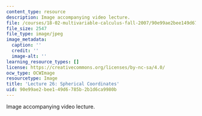 ```yaml
---
content_type: resource
description: Image accompanying video lecture.
file: /courses/18-02-multivariable-calculus-fall-2007/90e99ae2bee149d6785b2b1d6ca9980b_26.jpg
file_size: 2547
file_type: image/jpeg
image_metadata:
  caption: ''
  credit: ''
  image-alt: ''
learning_resource_types: []
license: https://creativecommons.org/licenses/by-nc-sa/4.0/
ocw_type: OCWImage
resourcetype: Image
title: 'Lecture 26: Spherical Coordinates'
uid: 90e99ae2-bee1-49d6-785b-2b1d6ca9980b
---
```

Image accompanying video lecture.
